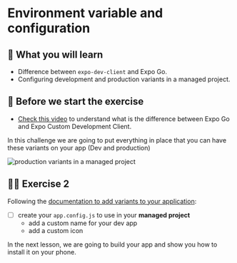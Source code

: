 # Environment variable and configuration

## 📡 What you will learn

- Difference between `expo-dev-client` and Expo Go.
- Configuring development and production variants in a managed project.

## 👾 Before we start the exercise

- [Check this video](https://www.youtube.com/watch?v=Iw8FAUftJFU) to understand what is the difference between Expo Go and Expo Custom Development Client.

In this challenge we are going to put everything in place that you can have these variants on your app (Dev and production)

![production variants in a managed project](https://raw.githubusercontent.com/flexbox/react-native-workshop/main/challenges/release/dev-prod-variant.jpeg)

## 👨‍🚀 Exercise 2

Following the [documentation to add variants to your application](https://docs.expo.dev/build-reference/variants/#example-configuring-development-and-production-variants-in):

- [ ] create your `app.config.js` to use in your **managed project**
  - add a custom name for your dev app
  - add a custom icon

In the next lesson, we are going to build your app and show you how to install it on your phone.
